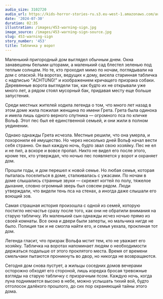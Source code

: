 ```yaml
---
audio_size: 3102720
audio_url: https://kids-horror-stories-ru.s3.eu-west-1.amazonaws.com/audio/453-warning-sign.mp3
date: '2024-07-30'
duration: 02:35
illustration: /images/453-warning-sign.jpg
image_source: /images/453-warning-sign-source.jpg
slug: 453-warning-sign
story_number: '453'
title: Табличка у ворот
---
```


Маленький пригородный дом выглядел обычным днем. Окна занавешены белыми шторами, а маленький сад блестел зеленью под теплым солнцем. Но те, кто проходил мимо по ночам, поглядывали на дом с опаской. На воротах, ведущих к дому, висела старинная табличка с надписью "ACHTUNG!" и изображением кричащего призрака собаки. Деревянные ворота выглядели так, как будто их не открывали уже много лет, а рядом стоял мусорный бак, придавая месту еще больше запустения.

Среди местных жителей ходила легенда о том, что много лет назад в этом доме жила пожилая женщина по имени Грета. Грета была одинока и имела лишь одного верного спутника — огромного пса по кличке Вольф. Этот пес был её единственной семьей, и они жили в полном уединении.

Однако однажды Грета исчезла. Местные решили, что она умерла, и похоронили её имущество. Но через несколько дней Вольф начал вести себя странно. Он выл каждую ночь, будто звал свою хозяйку. Пес не ел и не пил, а вскоре и вовсе пропал. Никто не видел его после этого, кроме тех, кто утверждал, что ночью пес появляется у ворот и охраняет дом.

Прошли годы, и дом перешел к новой семье. Но любая семья, которая пыталась поселиться в доме, сталкивалась с ужасами. По ночам в доме слышались странные звуки — скрежет когтей по полу, тяжелое дыхание, словно огромный зверь был совсем рядом. Люди утверждали, что видели тень пса на стенах, а иногда даже слышали его воющий зов.

Самая страшная история произошла с одной из семей, которую постигло несчастье сразу после того, как они не обратили внимания на старую табличку. Их маленький сын однажды исчез ночью прямо из своей комнаты. Все окна и двери были заперты, но мальчика нигде не было. Полиция так и не смогла найти его, и семья уехала, проклиная тот дом.

Легенда гласит, что призрак Вольфа мстит тем, кто не уважает его хозяйку. Табличка на воротах напоминает людям о необходимости держаться подальше от этого проклятого места. Время от времени смельчаки пытаются проникнуть во двор, но никогда не возвращаются.

Сегодня дом снова пустует, а жильцы соседних домов вечерами осторожно обходят его стороной, лишь изредка бросая тревожные взгляды на старую табличку с призрачным псом. Каждую ночь, когда луна поднимается высоко в небе, можно услышать тихий вой, будто отголосок далёкого прошлого, до сих пор охраняющий тайны этого дома.